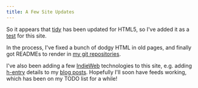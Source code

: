 ```yaml
---
title: A Few Site Updates
---
```


So it appears that [tidy](https://github.com/htacg/tidy-html5) has been updated
for HTML5, so I've added it as a
[test](/git/chriswarbo-net/branches/master/tests/tidy_html5.raw.html) for this
site.

In the process, I've fixed a bunch of dodgy HTML in old pages, and finally got
READMEs to render in [my git repositories](/projects/repos/).

I've also been adding a few [IndieWeb](https://indiewebcamp.com/) technologies
to this site, e.g. adding [h-entry](http://microformats.org/wiki/h-entry)
details to my [blog posts](/blog/). Hopefully I'll soon have feeds working,
which has been on my TODO list for a while!
